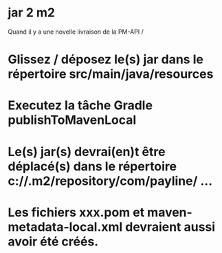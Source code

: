 # jar 2 m2

Quand il y a une novelle livraison de la PM-API /

# Glissez / déposez le(s) jar dans le répertoire src/main/java/resources
# Executez la tâche Gradle publishToMavenLocal
# Le(s) jar(s) devrai(en)t être déplacé(s) dans le répertoire c:/<user>/.m2/repository/com/payline/ ...
# Les fichiers xxx.pom et maven-metadata-local.xml devraient aussi avoir été créés.
